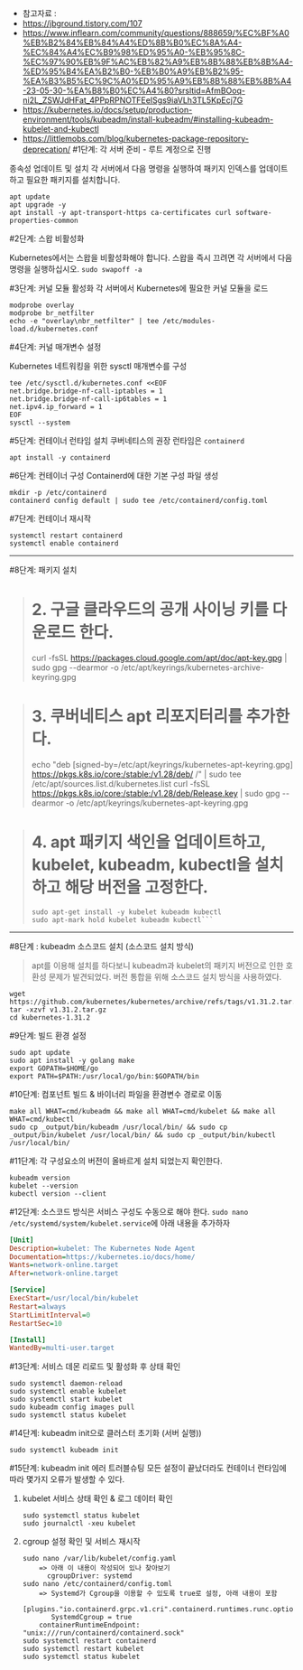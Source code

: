 * 참고자료 :
* https://jbground.tistory.com/107
* https://www.inflearn.com/community/questions/888659/%EC%BF%A0%EB%B2%84%EB%84%A4%ED%8B%B0%EC%8A%A4-%EC%84%A4%EC%B9%98%ED%95%A0-%EB%95%8C-%EC%97%90%EB%9F%AC%EB%82%A9%EB%8B%88%EB%8B%A4-%ED%95%B4%EA%B2%B0-%EB%B0%A9%EB%B2%95-%EA%B3%B5%EC%9C%A0%ED%95%A9%EB%8B%88%EB%8B%A4-23-05-30-%EA%B8%B0%EC%A4%80?srsltid=AfmBOoq-ni2L_ZSWJdHFat_4PPpRPNOTFEeISgs9iaVLh3TL5KpEcj7G
* https://kubernetes.io/docs/setup/production-environment/tools/kubeadm/install-kubeadm/#installing-kubeadm-kubelet-and-kubectl
* https://littlemobs.com/blog/kubernetes-package-repository-deprecation/
#1단계: 각 서버 준비 - 루트 계정으로 진행

종속성 업데이트 및 설치
각 서버에서 다음 명령을 실행하여 패키지 인덱스를 업데이트하고 필요한 패키지를 설치합니다.

```
apt update
apt upgrade -y
apt install -y apt-transport-https ca-certificates curl software-properties-common
```

#2단계: 스왑 비활성화

Kubernetes에서는 스왑을 비활성화해야 합니다. 스왑을 즉시 끄려면 각 서버에서 다음 명령을 실행하십시오.
```sudo swapoff -a```

#3단계: 커널 모듈 활성화
각 서버에서 Kubernetes에 필요한 커널 모듈을 로드
```
modprobe overlay
modprobe br_netfilter
echo -e "overlay\nbr_netfilter" | tee /etc/modules-load.d/kubernetes.conf
```

#4단계: 커널 매개변수 설정

Kubernetes 네트워킹을 위한 sysctl 매개변수를 구성
```
tee /etc/sysctl.d/kubernetes.conf <<EOF
net.bridge.bridge-nf-call-iptables = 1
net.bridge.bridge-nf-call-ip6tables = 1
net.ipv4.ip_forward = 1
EOF
sysctl --system
```

#5단계: 컨테이너 런타임 설치
쿠버네티스의 권장 런타임은 `containerd`
```
apt install -y containerd
```

#6단계: 컨테이너 구성
Containerd에 대한 기본 구성 파일 생성
```
mkdir -p /etc/containerd
containerd config default | sudo tee /etc/containerd/config.toml
```

#7단계: 컨테이너 재시작
```
systemctl restart containerd
systemctl enable containerd
```
---
#8단계: 패키지 설치
> # 2. 구글 클라우드의 공개 사이닝 키를 다운로드 한다.
> curl -fsSL https://packages.cloud.google.com/apt/doc/apt-key.gpg | sudo gpg --dearmor -o /etc/apt/keyrings/kubernetes-archive-keyring.gpg

> # 3. 쿠버네티스 apt 리포지터리를 추가한다.
> echo "deb [signed-by=/etc/apt/keyrings/kubernetes-apt-keyring.gpg] https://pkgs.k8s.io/core:/stable:/v1.28/deb/ /" | sudo tee /etc/apt/sources.list.d/kubernetes.list
> curl -fsSL https://pkgs.k8s.io/core:/stable:/v1.28/deb/Release.key | sudo gpg --dearmor -o /etc/apt/keyrings/kubernetes-apt-keyring.gpg

> # 4. apt 패키지 색인을 업데이트하고, kubelet, kubeadm, kubectl을 설치하고 해당 버전을 고정한다.
> ```sudo apt-get update
> sudo apt-get install -y kubelet kubeadm kubectl
> sudo apt-mark hold kubelet kubeadm kubectl```
---
#8단계 : kubeadm 소스코드 설치 (소스코드 설치 방식)
> apt를 이용해 설치를 하다보니 kubeadm과 kubelet의 패키지 버전으로 인한 호환성 문제가 발견되었다.
> 버전 통합을 위해 소스코드 설치 방식을 사용하였다.
```
wget https://github.com/kubernetes/kubernetes/archive/refs/tags/v1.31.2.tar.gz
tar -xzvf v1.31.2.tar.gz
cd kubernetes-1.31.2
```
#9단계: 빌드 환경 설정
```
sudo apt update
sudo apt install -y golang make
export GOPATH=$HOME/go
export PATH=$PATH:/usr/local/go/bin:$GOPATH/bin
```
#10단계: 컴포넌트 빌드 & 바이너리 파일을 환경변수 경로로 이동
```
make all WHAT=cmd/kubeadm && make all WHAT=cmd/kubelet && make all WHAT=cmd/kubectl
sudo cp _output/bin/kubeadm /usr/local/bin/ && sudo cp _output/bin/kubelet /usr/local/bin/ && sudo cp _output/bin/kubectl /usr/local/bin/
```
#11단계: 각 구성요소의 버전이 올바르게 설치 되었는지 확인한다.
```
kubeadm version
kubelet --version
kubectl version --client

```
#12단계: 소스코드 방식은 서비스 구성도 수동으로 해야 한다.
`sudo nano /etc/systemd/system/kubelet.service`에 아래 내용을 추가하자
```ini
[Unit]
Description=kubelet: The Kubernetes Node Agent
Documentation=https://kubernetes.io/docs/home/
Wants=network-online.target
After=network-online.target

[Service]
ExecStart=/usr/local/bin/kubelet
Restart=always
StartLimitInterval=0
RestartSec=10

[Install]
WantedBy=multi-user.target
```
#13단계: 서비스 데몬 리로드 및 활성화 후 상태 확인
```
sudo systemctl daemon-reload
sudo systemctl enable kubelet
sudo systemctl start kubelet
sudo kubeadm config images pull
sudo systemctl status kubelet
```
#14단계: kubeadm init으로 클러스터 초기화 (서버 실행))
```
sudo systemctl kubeadm init
```
#15단계: kubeadm init 에러 트러블슈팅
모든 설정이 끝났더라도 컨테이너 런타임에 따라 몇가지 오류가 발생할 수 있다.
1. kubelet 서비스 상태 확인 & 로그 데이터 확인
   ```
   sudo systemctl status kubelet
   sudo journalctl -xeu kubelet
   ```
2. cgroup 설정 확인 및 서비스 재시작 
   ```
   sudo nano /var/lib/kubelet/config.yaml
       => 아래 이 내용이 작성되어 있나 찾아보기
         cgroupDriver: systemd
   sudo nano /etc/containerd/config.toml
       => Systemd가 Cgroup을 이용할 수 있도록 true로 설정, 아래 내용이 포함
       [plugins."io.containerd.grpc.v1.cri".containerd.runtimes.runc.options]
          SystemdCgroup = true
       containerRuntimeEndpoint: "unix:///run/containerd/containerd.sock"
   sudo systemctl restart containerd
   sudo systemctl restart kubelet
   sudo systemctl status kubelet
   ```
   
